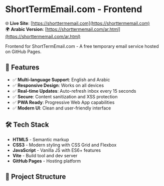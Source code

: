 # ShortTermEmail.com - Frontend

🌐 **Live Site**: [https://shorttermemail.com](https://shorttermemail.com)  
🌍 **Arabic Version**: [https://shorttermemail.com/ar.html](https://shorttermemail.com/ar.html)

Frontend for ShortTermEmail.com - A free temporary email service hosted on GitHub Pages.

## 🚀 Features

- ✅ **Multi-language Support**: English and Arabic
- ✅ **Responsive Design**: Works on all devices
- ✅ **Real-time Updates**: Auto-refresh inbox every 15 seconds
- ✅ **Secure**: Content sanitization and XSS protection
- ✅ **PWA Ready**: Progressive Web App capabilities
- ✅ **Modern UI**: Clean and user-friendly interface

## 🛠️ Tech Stack

- **HTML5** - Semantic markup
- **CSS3** - Modern styling with CSS Grid and Flexbox
- **JavaScript** - Vanilla JS with ES6+ features
- **Vite** - Build tool and dev server
- **GitHub Pages** - Hosting platform

## 📁 Project Structure
